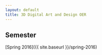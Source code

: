 ```yaml
---
layout: default
title: 3D Digital Art and Design OER
---
```


<h2>Semester</h2>
[Spring 2016]({{ site.baseurl }}/spring-2016)
